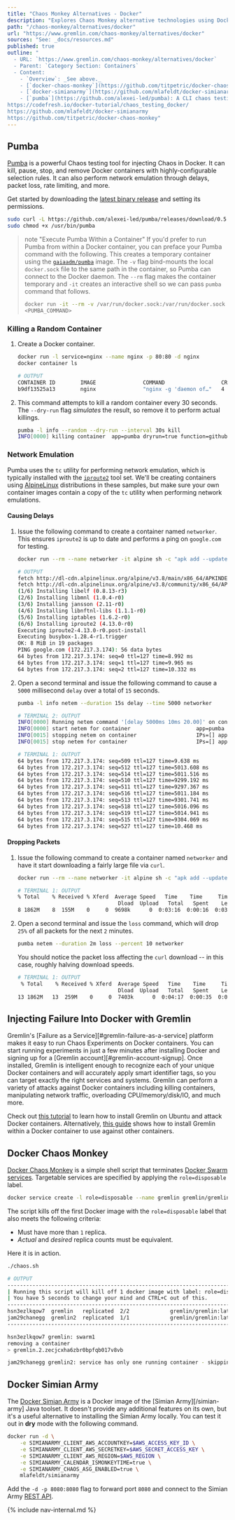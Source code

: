 ```yaml
---
title: "Chaos Monkey Alternatives - Docker"
description: "Explores Chaos Monkey alternative technologies using Docker."
path: "/chaos-monkey/alternatives/docker"
url: "https://www.gremlin.com/chaos-monkey/alternatives/docker"
sources: "See: _docs/resources.md"
published: true
outline: "
  - URL: `https://www.gremlin.com/chaos-monkey/alternatives/docker`
  - Parent: `Category Section: Containers`
  - Content:
    - `Overview`: _See above._
    - [`docker-chaos-monkey`](https://github.com/titpetric/docker-chaos-monkey): Overview of the `docker-chaos-monkey` tool for implementing Chaos Monkey systems within a `Docker Swarm`.
    - [`docker-simianarmy`](https://github.com/mlafeldt/docker-simianarmy): A simple `Docker` image of the Simian Army toolset.
    - [`pumba`](https://github.com/alexei-led/pumba): A CLI chaos testing and network emulation tool for `Docker` that uses Linux kernel traffic controls to handle underlying network commands.
https://codefresh.io/docker-tutorial/chaos_testing_docker/
https://github.com/mlafeldt/docker-simianarmy
https://github.com/titpetric/docker-chaos-monkey"
---
```


## Pumba

[Pumba](https://github.com/alexei-led/pumba) is a powerful Chaos testing tool for injecting Chaos in Docker.  It can kill, pause, stop, and remove Docker containers with highly-configurable selection rules.  It can also perform network emulation through delays, packet loss, rate limiting, and more.

Get started by downloading the [latest binary release](https://github.com/alexei-led/pumba/releases) and setting its permissions.

```bash
sudo curl -L https://github.com/alexei-led/pumba/releases/download/0.5.2/pumba_linux_amd64 -o /usr/bin/pumba &&
sudo chmod +x /usr/bin/pumba
```

> note "Execute Pumba Within a Container"
> If you'd prefer to run Pumba from within a Docker container, you can preface your Pumba command with the following.  This creates a temporary container using the [`gaiaadm/pumba`](https://hub.docker.com/r/gaiaadm/pumba/) image.  The `-v` flag bind-mounts the local `docker.sock` file to the same path in the container, so Pumba can connect to the Docker daemon.  The `--rm` flag makes the container temporary and `-it` creates an interactive shell so we can pass `pumba` command that follows.
> ```bash
> docker run -it --rm -v /var/run/docker.sock:/var/run/docker.sock gaiaadm/pumba \
> <PUMBA_COMMAND>
> ```

### Killing a Random Container

1. Create a Docker container.

    ```bash
    docker run -l service=nginx --name nginx -p 80:80 -d nginx
    docker container ls
    ```

    ```bash
    # OUTPUT
    CONTAINER ID        IMAGE               COMMAND                  CREATED             STATUS              PORTS                NAMES
    b9df13525a13        nginx               "nginx -g 'daemon of…"   4 minutes ago       Up 4 minutes        0.0.0.0:80->80/tcp   nginx
    ```

2. This command attempts to kill a random container every 30 seconds.  The `--dry-run` flag *simulates* the result, so remove it to perform actual killings.

    ```bash
    pumba -l info --random --dry-run --interval 30s kill
    INFO[0000] killing container  app=pumba dryrun=true function=github.com/alexei-led/pumba/pkg/container.dockerClient.KillContainer id=b9df13525a139d9a4a55a249b9cff37ba4656b72b4971fbc1f85d93058f2770d name=/nginx signal=SIGKILL source=container/client.go:115
    ```

### Network Emulation

Pumba uses the `tc` utility for performing network emulation, which is typically installed with the [`iproute2`](https://wiki.linuxfoundation.org/networking/iproute2) tool set.  We'll be creating containers using [AlpineLinux](https://alpinelinux.org/) distributions in these samples, but make sure your own container images contain a copy of the `tc` utility when performing network emulations.

#### Causing Delays

1. Issue the following command to create a container named `networker`.  This ensures `iproute2` is up to date and performs a ping on `google.com` for testing.

    ```bash
    docker run --rm --name networker -it alpine sh -c "apk add --update iproute2 && ping google.com"
    ```

    ```bash
    # OUTPUT
    fetch http://dl-cdn.alpinelinux.org/alpine/v3.8/main/x86_64/APKINDEX.tar.gz
    fetch http://dl-cdn.alpinelinux.org/alpine/v3.8/community/x86_64/APKINDEX.tar.gz
    (1/6) Installing libelf (0.8.13-r3)
    (2/6) Installing libmnl (1.0.4-r0)
    (3/6) Installing jansson (2.11-r0)
    (4/6) Installing libnftnl-libs (1.1.1-r0)
    (5/6) Installing iptables (1.6.2-r0)
    (6/6) Installing iproute2 (4.13.0-r0)
    Executing iproute2-4.13.0-r0.post-install
    Executing busybox-1.28.4-r1.trigger
    OK: 8 MiB in 19 packages
    PING google.com (172.217.3.174): 56 data bytes
    64 bytes from 172.217.3.174: seq=0 ttl=127 time=8.992 ms
    64 bytes from 172.217.3.174: seq=1 ttl=127 time=9.965 ms
    64 bytes from 172.217.3.174: seq=2 ttl=127 time=10.332 ms
    ```

2. Open a second terminal and issue the following command to cause a `5000` millisecond `delay` over a total of `15` seconds.

    ```bash
    pumba -l info netem --duration 15s delay --time 5000 networker
    ```

    ```bash
    # TERMINAL 2: OUTPUT
    INFO[0000] Running netem command '[delay 5000ms 10ms 20.00]' on container 2a4066e2865ed24464fa458982374795d62df11b0368e0886f77fc62cdc47664 for 15s  app=pumba function=github.com/alexei-led/pumba/pkg/container.dockerClient.NetemContainer source=container/client.go:220
    INFO[0000] start netem for container                     app=pumba dryrun=false function=github.com/alexei-led/pumba/pkg/container.dockerClient.startNetemContainer id=2a4066e2865ed24464fa458982374795d62df11b0368e0886f77fc62cdc47664 iface=eth0 name=/networker netem=delay 5000ms 10ms 20.00 source=container/client.go:276 tcimage=
    INFO[0015] stopping netem on container                   IPs=[] app=pumba dryrun=false function=github.com/alexei-led/pumba/pkg/container.dockerClient.StopNetemContainer id=2a4066e2865ed24464fa458982374795d62df11b0368e0886f77fc62cdc47664 iface=eth0 name=/networker source=container/client.go:240 tc-image=
    INFO[0015] stop netem for container                      IPs=[] app=pumba dryrun=false function=github.com/alexei-led/pumba/pkg/container.dockerClient.stopNetemContainer id=2a4066e2865ed24464fa458982374795d62df11b0368e0886f77fc62cdc47664 iface=eth0 name=/networker source=container/client.go:298 tcimage=
    ```

    ```bash
    # TERMINAL 1: OUTPUT
    64 bytes from 172.217.3.174: seq=509 ttl=127 time=9.638 ms
    64 bytes from 172.217.3.174: seq=512 ttl=127 time=5013.608 ms
    64 bytes from 172.217.3.174: seq=514 ttl=127 time=5011.516 ms
    64 bytes from 172.217.3.174: seq=510 ttl=127 time=9299.192 ms
    64 bytes from 172.217.3.174: seq=511 ttl=127 time=9297.367 ms
    64 bytes from 172.217.3.174: seq=516 ttl=127 time=5011.184 ms
    64 bytes from 172.217.3.174: seq=513 ttl=127 time=9301.741 ms
    64 bytes from 172.217.3.174: seq=518 ttl=127 time=5016.096 ms
    64 bytes from 172.217.3.174: seq=519 ttl=127 time=5014.941 ms
    64 bytes from 172.217.3.174: seq=515 ttl=127 time=9304.069 ms
    64 bytes from 172.217.3.174: seq=527 ttl=127 time=10.468 ms
    ```

#### Dropping Packets

1. Issue the following command to create a container named `networker` and have it start downloading a fairly large file via `curl`.

    ```bash
    docker run --rm --name networker -it alpine sh -c "apk add --update iproute2 && apk add --update curl && curl -O http://ubuntu-releases.eecs.wsu.edu/18.04.1/ubuntu-18.04.1-desktop-amd64.iso"
    ```

    ```bash
    # TERMINAL 1: OUTPUT
    % Total    % Received % Xferd  Average Speed   Time    Time     Time  Current
                                    Dload  Upload   Total   Spent    Left  Speed
    8 1862M    8  155M    0     0  9698k      0  0:03:16  0:00:16  0:03:00 11.4M
    ```

2. Open a second terminal and issue the `loss` command, which will drop `25%` of all packets for the next `2` minutes.

    ```bash
    pumba netem --duration 2m loss --percent 10 networker
    ```

    You should notice the packet loss affecting the `curl` download -- in this case, roughly halving download speeds.

    ```bash
    # TERMINAL 1: OUTPUT
     % Total    % Received % Xferd  Average Speed   Time    Time     Time  Current
                                    Dload  Upload   Total   Spent    Left  Speed
    13 1862M   13  259M    0     0  7403k      0  0:04:17  0:00:35  0:03:42 5807k
    ```

## Injecting Failure Into Docker with Gremlin

Gremlin's [Failure as a Service][#gremlin-failure-as-a-service] platform makes it easy to run Chaos Experiments on Docker containers.  You can start running experiments in just a few minutes after installing Docker and signing up for a [Gremlin account][#gremlin-account-signup].  Once installed, Gremlin is intelligent enough to recognize each of your unique Docker containers and will accurately apply smart identifier tags, so you can target exactly the right services and systems.  Gremlin can perform a variety of attacks against Docker containers including killing containers, manipulating network traffic, overloading CPU/memory/disk/IO, and much more.

Check out [this tutorial](https://help.gremlin.com/install-gremlin-docker-ubuntu-1604/) to learn how to install Gremlin on Ubuntu and attack Docker containers.  Alternatively, [this guide](https://help.gremlin.com/install-gremlin-docker-container-ubuntu-1604/) shows how to install Gremlin within a Docker container to use against other containers.

## Docker Chaos Monkey

[Docker Chaos Monkey](https://github.com/titpetric/docker-chaos-monkey) is a simple shell script that terminates [Docker Swarm](https://docs.docker.com/engine/swarm/) [services](https://docs.docker.com/engine/swarm/swarm-tutorial/deploy-service/).  Targetable services are specified by applying the `role=disposable` label.

```bash
docker service create -l role=disposable --name gremlin gremlin/gremlin
```

The script kills off the first Docker image with the `role=disposable` label that also meets the following criteria:

- Must have more than `1` replica.
- *Actual* and *desired* replica counts must be equivalent.

Here it is in action.

```bash
./chaos.sh
```

```bash
# OUTPUT
----------------------------------------------------------------------------
| Running this script will kill off 1 docker image with label: role=disposable
| You have 5 seconds to change your mind and CTRL+C out of this.
----------------------------------------------------------------------------
hsn3ezlkqow7  gremlin   replicated  2/2             gremlin/gremlin:latest
jam29chanegg  gremlin2  replicated  1/1             gremlin/gremlin:latest
----------------------------------------------------------------------------

hsn3ezlkqow7 gremlin: swarm1
removing a container
> gremlin.2.zecjcxha6zbr0bpfqb017v8vb

jam29chanegg gremlin2: service has only one running container - skipping
```

## Docker Simian Army

The [Docker Simian Army](https://github.com/mlafeldt/docker-simianarmy) is a Docker image of the [Simian Army][/simian-army] Java toolset.  It doesn't provide any additional features on its own, but it's a useful alternative to installing the Simian Army locally.  You can test it out in **dry** mode with the following command.

```bash
docker run -d \
    -e SIMIANARMY_CLIENT_AWS_ACCOUNTKEY=$AWS_ACCESS_KEY_ID \
    -e SIMIANARMY_CLIENT_AWS_SECRETKEY=$AWS_SECRET_ACCESS_KEY \
    -e SIMIANARMY_CLIENT_AWS_REGION=$AWS_REGION \
    -e SIMIANARMY_CALENDAR_ISMONKEYTIME=true \
    -e SIMIANARMY_CHAOS_ASG_ENABLED=true \
    mlafeldt/simianarmy
```

Add the `-d -p 8080:8080` flag to forward port `8080` and connect to the Simian Army [REST API](https://github.com/Netflix/SimianArmy/wiki/REST).

{% include nav-internal.md %}